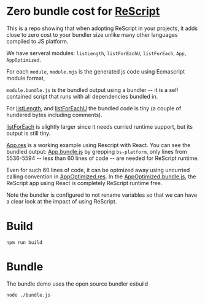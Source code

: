 
# Zero bundle cost for [ReScript](https://github.com/rescript-lang/rescript-compiler)

This is a repo showing that when adopting ReScript in your projects, it adds close to zero cost to your bundler size unlike many other languages compiled to JS platform.

We have serveral modules:  `listLength`, `listForEachU`, `listForEach`, `App`, `AppOptimized`.

For each `module`, `module.mjs` is the generated js code using Ecmascript module format, 

`module.bundle.js` is the bundled output using a bundler -- it is a self contained script that runs with all dependencies bundled in.


For [listLength](./src/listLength.bundle.js), and [listForEachU](./src/listForEachU.bundle.js)  the bundled code is tiny (a couple of hundered bytes including comments).

[listForEach](./src/listForEach.bundle.js) is slightly larger since it needs curried runtime support, but its output is still tiny.

[App.res](./src/App.res) is a working example using Rescript with React. You can see the bundled output: [App.bundle.js](./src/App.bundle.js) by grepping `bs-platform`, only lines from 5536-5594 -- less than 60 lines of code -- are needed for ReScript runtime.

Even for such 60 lines of code, it can be optmized away using uncurried calling convention in [AppOptimized.res](./src/AppOptimized.res). In the [AppOptimized.bundle.js](./src/AppOptimized.bundle.js), the ReScript app using React is completely ReScript runtime free.

Note the bundler is configured to not rename variables so that we can have a clear look at the impact of using ReScript.

# Build
```
npm run build
```
# Bundle

The bundle demo uses the open source bundler esbuild
```
node ./bundle.js
```

